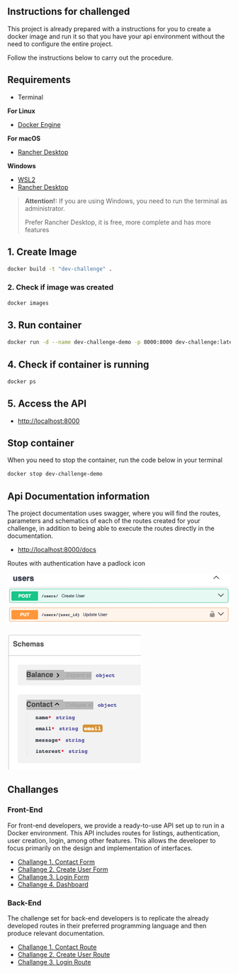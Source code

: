 ## Instructions for challenged

This project is already prepared with a instructions for you to create a docker image and run it so that you have your api environment without the need to configure the entire project.

Follow the instructions below to carry out the procedure.


## Requirements

- Terminal

**For Linux**
- [Docker Engine](https://docs.docker.com/engine/install/ubuntu/)

**For macOS**
- [Rancher Desktop](https://docs.rancherdesktop.io/getting-started/installation#macos)

**Windows**
- [WSL2](https://learn.microsoft.com/en-us/windows/wsl/install)
- [Rancher Desktop](https://docs.rancherdesktop.io/getting-started/installation#windows)

> **Attention!:** If you are using Windows, you need to run the terminal as administrator.
>
> Prefer Rancher Desktop, it is free, more complete and has more features

## 1. Create Image

```bash
docker build -t "dev-challenge" .
```

### 2. Check if image was created

```bash
docker images
```
## 3. Run container

```bash
docker run -d --name dev-challenge-demo -p 8000:8000 dev-challenge:latest
```

## 4. Check if container is running

```bash
docker ps
```

## 5. Access the API

- [http://localhost:8000](http://localhost:8000)

## Stop container

When you need to stop the container, run the code below in your terminal

```bash
docker stop dev-challenge-demo
```

## Api Documentation information

The project documentation uses swagger, where you will find the routes, parameters and schematics of each of the routes created for your challenge, in addition to being able to execute the routes directly in the documentation.

- [http://localhost:8000/docs](http://localhost:8000/docs)

Routes with authentication have a padlock icon

![Routes with authentication](images/swagger_example_auth.png "Routes with authentication have a padlock icon")

![Schema Example](images/schema_example_contact.png "Simple example of a schema")

## Challanges

### Front-End

For front-end developers, we provide a ready-to-use API set up to run in a Docker environment. This API includes routes for listings, authentication, user creation, login, among other features. This allows the developer to focus primarily on the design and implementation of interfaces.

- [Challange 1. Contact Form](challange_frontend1.md)
- [Challange 2. Create User Form](challange_frontend2.md)
- [Challange 3. Login Form](challange_frontend3.md)
- [Challange 4. Dashboard](challange_frontend4.md)
 
### Back-End

The challenge set for back-end developers is to replicate the already developed routes in their preferred programming language and then produce relevant documentation.

- [Challange 1. Contact Route](challange_backend1.md)
- [Challange 2. Create User Route](challange_backend2.md)
- [Challange 3. Login Route](challange_backend3.md)